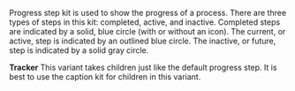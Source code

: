 Progress step kit is used to show the progress of a process. There are three types of steps in this kit: completed, active, and inactive. Completed steps are indicated by a solid, blue circle (with or without an icon). The current, or active, step is indicated by an outlined blue circle. The inactive, or future, step is indicated by a solid gray circle. 

**Tracker**
This variant takes children just like the default progress step. It is best to use the caption kit for children in this variant.
